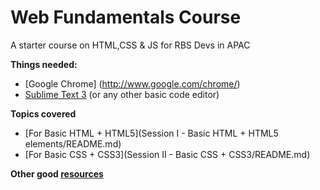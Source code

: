 # Web Fundamentals Course

A starter course on HTML,CSS & JS for RBS Devs in APAC

**Things needed:**
* [Google Chrome] (http://www.google.com/chrome/)
* [Sublime Text 3](http://www.sublimetext.com/3) (or any other basic code editor)

**Topics covered**
* [For Basic HTML + HTML5](Session I - Basic HTML + HTML5 elements/README.md)
* [For Basic CSS + CSS3](Session II - Basic CSS + CSS3/README.md)

**Other good [resources](Resources.md)**
